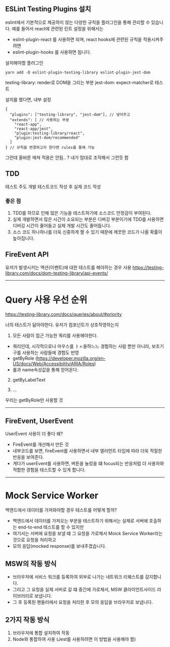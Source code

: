 ## ESLint Testing Plugins 설치

eslint에서 기본적으로 제공하지 않는 다양한 규칙을 플러그인을 통해 관리할 수 있습니다.
예를 들어서 react에 관련된 린트 설정을 위해서는

- eslint-plugin-react
  를 사용하면 되며, react hooks에 관련된 규칙을 적용시켜주려면
- eslint-plugin-hooks
  를 사용하면 됩니다.

설치해야할 플러그인

```
yarn add -D eslint-plugin-testing-library eslint-plugin-jest-dom
```

testing-library: render로 DOM을 그리는 부분
jest-dom: expect-matcher로 테스트

설치를 했다면, 내부 설정

```
{
  "plugins": ["testing-library", "jest-dom"], // 넣어주고
  "extends": [ // 사용하는 부분
    "react-app",
    "react-app/jest",
    "plugin:testing-library/react",
    "plugin:jest-dom/recommended"
  ]
} // 규칙을 변경하고자 한다면 rules를 통해 가능
```

그런데 올바른 매쳐 적용은 안됨.. ? 내가 맘대로 조작해서 그런듯 함

## TDD

테스트 주도 개발
테스트코드 작성 후 실제 코드 작성

### 좋은 점

1. TDD를 하므로 인해 많은 기능을 테스트하기에 소스코드 안정감이 부여된다.
2. 실제 개발하면서 많은 시간이 소요되는 부분은 디버깅 부분이기에 TDD를 사용하면 디버깅 시간이 줄어들고 실제 개발 시간도 줄어듭니다.
3. 소스 코드 하나하나를 더욱 신중하게 짤 수 있기 때문에 깨끗한 코드가 나올 확률이 높아집니다.

## FireEvent API

유저가 발생시키는 액션(이벤트)에 대한 테스트를 해야하는 경우 사용
https://testing-library.com/docs/dom-testing-library/api-events/

---

# Query 사용 우선 순위

https://testing-library.com/docs/queries/about/#priority

너의 테스트가 닮아야한다. 유저가 컴포넌트가 상호작영하는지

1. 모든 사람이 접근 가능한 쿼리를 사용해야한다.

- 쿼리인데, 시각적으로나 마우스를 ㅏㅅ용하느느 경험하는 사람 뿐만 아니라, 보조기구를 사용하는 사람들에 경험도 반영
- getByRole (https://developer.mozilla.org/en-US/docs/Web/Accessibility/ARIA/Roles)
- 롤과 name속성값을 통해 얻어온다.

2. getByLabelText

3. ...

우리는 getByRole만 사용할 것

---

## FireEvent, UserEvent

UserEvent 사용이 더 좋다 왜?

- FireEvent를 개선해서 만든 것
- 내부코드를 보면, fireEvent를 사용하면서 내부 엘러먼트 타입에 따라 더욱 적절한 반응을 보여준다.
- 게다가 userEvent를 사용하면, 버튼을 눌렀을 떄 focus되는 반응처럼 더 사용자와 적합한 경험을 테스트할 수 있게 합니다.

---

# Mock Service Worker

백엔드에서 데이터를 가져와야할 경우 테스트를 어떻게 할까?

- 백엔드에서 데이터를 가져오는 부분을 테스트하기 위해서는 실제로 서버에 호출하는 end-to-end 테스트를 할 수 있지만
- 여기서는 서버에 요청을 보낼 떄 그 요청을 가로채서 Moick Service Worker라는 것으로 요청을 처리하고
- 모의 응답(mocked response)를 보내주겠습니다.

## MSW의 작동 방식

- 브라우저에 서비스 워크를 등록하여 외부로 나가는 네트워크 리퀘스트를 감지합니다.
- 그리고 그 요청을 실제 서버로 갈 떄 중간에 가로채서, MSW 클라이언트사이드 라이브러리로 보냅니다.
- 그 후 등록된 핸들러에서 요청을 처리한 후 모의 응답을 브라우저로 보냅니다.

## 2가지 작동 방식

1. 브라우저에 통합 설치하여 작동
2. Node와 통합하여 사용 (Jest를 사용하려면 이 방법을 사용해야 함)
